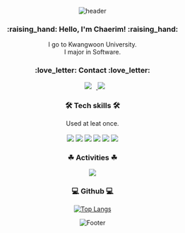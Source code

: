 <div align=center>
 
![header](https://capsule-render.vercel.app/api?type=waving&color=50B0D8&height=200&section=header&text=Chaerim's%20Github&fontSize=35&fontColor=FFFFFF&fontAlignY=40&animation=twinkling) 
 <h3>:raising_hand: Hello, I'm Chaerim! :raising_hand:</h3> 
 I go to Kwangwoon University. <br>
 I major in Software.
 <br> 
 <h3>:love_letter: Contact :love_letter: </h3>
 
 
 <a href="https://www.instagram.com/perarduaadastra__/">
<img src="https://img.shields.io/badge/perarduaadastra__-E4405F?style=flat-square&logo=Instagram&logoColor=FFFFFF&link=https://www.instagram.com/perarduaadastra__/"
style="height : auto; margin-left : 10px; margin-right : 10px;"/>
</a>
 
<a href="mailto:dasapcr@gmail.com">
 <img src="https://img.shields.io/badge/dasapcr@gmail.com-d14836?style=flat-square&logo=Gmail&logoColor=white&link=dasapcr@gmail.com"/></a>



<br> 
 <h3>🛠 Tech skills 🛠 </h3>
Used at leat once.<br><br>
<img src="https://img.shields.io/badge/Python-3766AB?style=flat-square&logo=Python&logoColor=white"/>
<img src="https://img.shields.io/badge/HTML5-E34F26?style=flat-square&logo=HTML5&logoColor=white"/>
<img src="https://img.shields.io/badge/CSS3-1572B6?style=flat-square&logo=CSS3&logoColor=white"/>
 <img src="https://img.shields.io/badge/C-A8B9CC?style=flat-square&logo=C&logoColor=white"/>
 <img src="https://img.shields.io/badge/Java-007396?style=flat-square&logo=Java&logoColor=white"/>
  <img src="https://img.shields.io/badge/JavaScript-F7DF1E?style=flat-square&logo=JavaScript&logoColor=white"/>


<br> 
 <h3>☘ Activities ☘</h3>
<img src= https://img.shields.io/badge/-KWTC%2042th-green?style=flat-square&logo=&logoColor=white"/>

<br>                                                                                                
<h3> 💻 Github 💻</h3>
                                                                                                  
[![Top Langs](https://github-readme-stats.vercel.app/api/top-langs/?username=Chaerim0626&layout=compact&title_color=4A4C4D&text_color=4A4C4D&hide_border=true)](https://github.com/anuraghazra/github-readme-stats)




![Footer](https://capsule-render.vercel.app/api?type=waving&color=50B0D8&height=200&section=footer)
 
</div>
